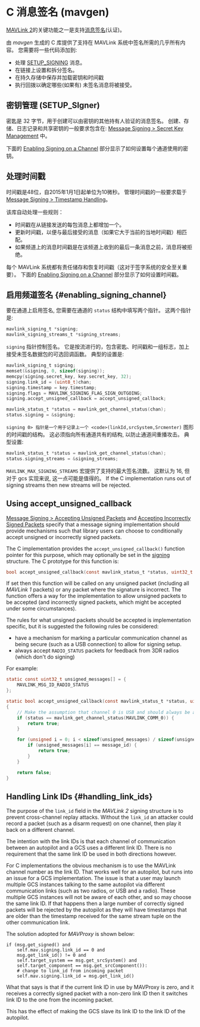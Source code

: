 # C 消息签名 (mavgen)

[MAVLink 2](../guide/mavlink_2.md)的关键功能之一是支持[消息签名](../guide/message_signing.md)(认证)。

由 *mavgen* 生成的 C 库提供了支持在 MAVLink 系统中签名所需的几乎所有内容。 您需要将一些代码添加到:

* 处理 [SETUP_SIGNING](../messages/common.md#SETUP_SIGNING) 消息。
* 在链接上设置和拆分签名。
* 在持久存储中保存并加载密钥和时间戳
* 执行回拨以确定哪些(如果有) 未签名消息将被接受。

## 密钥管理 (SETUP_SIgner)

密匙是 32 字节，用于创建可以由密钥的其他持有人验证的消息签名。 创建、存储、日志记录和共享密钥的一般要求包含在: [Message Signing > Secret Key Management](../guide/message_signing.md#secret_key) 中。

下面的 [Enabling Signing on a Channel](#enabling_signing_channel) 部分显示了如何设置每个通道使用的密钥。

<!-- 
The [SETUP_SIGNING](../messages/common.md#SETUP_SIGNING) message should generally be used for sharing the secret key, and support for it must be implemented on both sending and receiving systems. Receiving systems must also store the key in secure storage. 

how pass key to system after calculation? i.e. is there a set-key method? 
What this should show is 

- how to generate sha256 from paraphrase
- how to handle received message and store the key (on nuttx and Linux)
-->

## 处理时间戳

时间戳是48位，自2015年1月1日起单位为10微秒。 管理时间戳的一般要求载于 [Message Signing > Timestamp Handling](../guide/message_signing.md#timestamp)。

该库自动处理一些规则：

* 时间戳在从链接发送的每包消息上都增加一个。
* 更新时间戳，以便与最后接受的消息（如果它大于当前的当地时间戳）相匹配。
* 如果频道上的消息时间戳是在该频道上收到的最后一条消息之前，消息将被拒绝。

每个 MAVLink 系统都有责任储存和恢复时间戳（这对于签字系统的安全至关重要）。 下面的 [Enabling Signing on a Channel](#enabling_signing_channel) 部分显示了如何设置时间戳。

<!-- 
For systems where the time since 1/1/1970 is available (the unix epoch) you can use an offset in seconds of 1420070400.
It is the responsibility of each MAVLink system to store and restore the timestamp into persistent storage (this is critical for the security of the signing system).

* The current timestamp should be stored regularly in persistent storage (suggested at least once a minute)
* The timestamp used on startup should be the maximum of the timestamp implied by the system clock and the stored timestamp
* If the system does not have a RTC mechanism then it should update its timestamp when GPS lock is achieved. The maximum of the timestamp from the GPS and the stored timestamp should be used
* The timestamp should be incremented by one on each message sent on a particular link. This is done for you by the generated headers.
* When a correctly signed message is decoded the timestamp should be replaced by the timestamp of the incoming message if that timestamp is greater than the current timestamp. This is done for you by the generated headers
* The timestamp on incoming signed messages should be checked against the previous timestamp for the incoming `(linkID,srcSystem,SrcComponent)` tuple and the message rejected if it is smaller. This is done for you by generated headers.
* If there is no previous message with the given `(linkID,srcSystem,SrcComponent)` then the timestamp should be accepted if it not more than 6 million (one minute) behind the current timestamp
-->

## 启用频道签名 {#enabling_signing_channel}

要在通道上启用签名, 您需要在通道的 `status` 结构中填写两个指针。 这两个指针是:

```c
mavlink_signing_t *signing;
mavlink_signing_streams_t *signing_streams;
```

`signing` 指针控制签名。 它是按流进行的，包含密匙、时间戳和一组标志，加上接受未签名数据包的可选回调函数。 典型的设置是:

```c
mavlink_signing_t signing;
memset(&signing, 0, sizeof(signing));
memcpy(signing.secret_key, key.secret_key, 32);
signing.link_id = (uint8_t)chan;
signing.timestamp = key.timestamp; 
signing.flags = MAVLINK_SIGNING_FLAG_SIGN_OUTGOING;
signing.accept_unsigned_callback = accept_unsigned_callback;

mavlink_status_t *status = mavlink_get_channel_status(chan);
status.signing = &signing;
```

`signing 0> 指针是一个用于记录上一个 <code>(linkId,srcSystem,Srcmenter)` 图形的时间戳的结构。 这必须指向所有通道共有的结构, 以防止通道间重播攻击。 典型设置:

```c
mavlink_status_t *status = mavlink_get_channel_status(chan);
status.signing_streams = &signing_streams;
```

`MAVLINK_MAX_SIGNING_STREAMS` 宏提供了支持的最大签名流数。 这默认为 16, 但对于 gcs 实现来说, 这一点可能是值得的。 If the C implementation runs out of signing streams then new streams will be rejected.

## Using accept_unsigned_callback

[Message Signing > Accepting Unsigned Packets](../guide/message_signing.md#accepting_unsigned_packets) and [Accepting Incorrectly Signed Packets](../guide/message_signing.md#accepting_incorrectly_signed_packets) specify that a message signing implementation should provide mechanisms such that library users can choose to conditionally accept unsigned or incorrectly signed packets.

The C implementation provides the `accept_unsigned_callback()` function pointer for this purpose, which may optionally be set in the [signing](#enabling_signing_channel) structure. The C prototype for this function is:

```c
bool accept_unsigned_callback(const mavlink_status_t *status, uint32_t msgId);
```

If set then this function will be called on any unsigned packet (including all *MAVLink 1* packets) or any packet where the signature is incorrect. The function offers a way for the implementation to allow unsigned packets to be accepted (and incorrectly signed packets, which might be accepted under some circumstances).

The rules for what unsigned packets should be accepted is implementation specific, but it is suggested the following rules be considered:

* have a mechanism for marking a particular communication channel as being secure (such as a USB connection) to allow for signing setup.
* always accept `RADIO_STATUS` packets for feedback from 3DR radios (which don't do signing)

For example:

```c
static const uint32_t unsigned_messages[] = {
    MAVLINK_MSG_ID_RADIO_STATUS
};

static bool accept_unsigned_callback(const mavlink_status_t *status, uint32_t message_id)
{
    // Make the assumption that channel 0 is USB and should always be accessible
    if (status == mavlink_get_channel_status(MAVLINK_COMM_0)) {
        return true;
    }

    for (unsigned i = 0; i < sizeof(unsigned_messages) / sizeof(unsigned_messages[0]); i++) {
        if (unsigned_messages[i] == message_id) {
            return true;
        }
    }

    return false;
}
```

## Handling Link IDs {#handling_link_ids}

The purpose of the `link_id` field in the *MAVLink 2* signing structure is to prevent cross-channel replay attacks. Without the `link_id` an attacker could record a packet (such as a disarm request) on one channel, then play it back on a different channel.

The intention with the link IDs is that each channel of communication between an autopilot and a GCS uses a different link ID. There is no requirement that the same link ID be used in both directions however.

For C implementations the obvious mechanism is to use the MAVLink channel number as the link ID. That works well for an autopilot, but runs into an issue for a GCS implementation. The issue is that a user may launch multiple GCS instances talking to the same autopilot via different communication links (such as two radios, or USB and a radio). These multiple GCS instances will not be aware of each other, and so may choose the same link ID. If that happens then a large number of correctly signed packets will be rejected by the autopilot as they will have timestamps that are older than the timestamp received for the same stream tuple on the other communication link.

The solution adopted for *MAVProxy* is shown below:

    if (msg.get_signed() and
        self.mav.signing.link_id == 0 and
        msg.get_link_id() != 0 and
        self.target_system == msg.get_srcSystem() and
        self.target_component == msg.get_srcComponent()):
        # change to link_id from incoming packet
        self.mav.signing.link_id = msg.get_link_id()
    

What that says is that if the current link ID in use by MAVProxy is zero, and it receives a correctly signed packet with a non-zero link ID then it switches link ID to the one from the incoming packet.

This has the effect of making the GCS slave its link ID to the link ID of the autopilot.